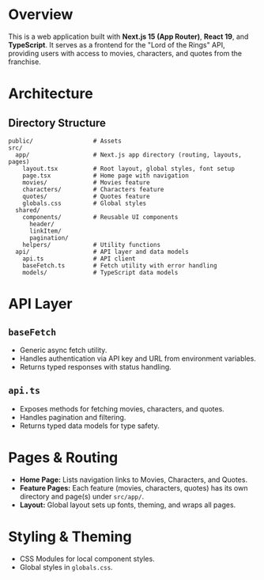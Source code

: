 # Overview

This is a web application built with **Next.js 15 (App Router)**, **React 19**, and **TypeScript**. It serves as a frontend for the "Lord of the Rings" API, providing users with access to movies, characters, and quotes from the franchise.

# Architecture

## Directory Structure

```
public/                 # Assets
src/
  app/                  # Next.js app directory (routing, layouts, pages)
    layout.tsx          # Root layout, global styles, font setup
    page.tsx            # Home page with navigation
    movies/             # Movies feature
    characters/         # Characters feature
    quotes/             # Quotes feature
    globals.css         # Global styles
  shared/
    components/         # Reusable UI components
      header/
      linkItem/
      pagination/
    helpers/            # Utility functions
  api/                  # API layer and data models
    api.ts              # API client
    baseFetch.ts        # Fetch utility with error handling
    models/             # TypeScript data models
```

# API Layer

## `baseFetch`
- Generic async fetch utility.
- Handles authentication via API key and URL from environment variables.
- Returns typed responses with status handling.

## `api.ts`
- Exposes methods for fetching movies, characters, and quotes.
- Handles pagination and filtering.
- Returns typed data models for type safety.

# Pages & Routing

- **Home Page:** Lists navigation links to Movies, Characters, and Quotes.
- **Feature Pages:** Each feature (movies, characters, quotes) has its own directory and page(s) under `src/app/`.
- **Layout:** Global layout sets up fonts, theming, and wraps all pages.

# Styling & Theming

- CSS Modules for local component styles.
- Global styles in `globals.css`.

